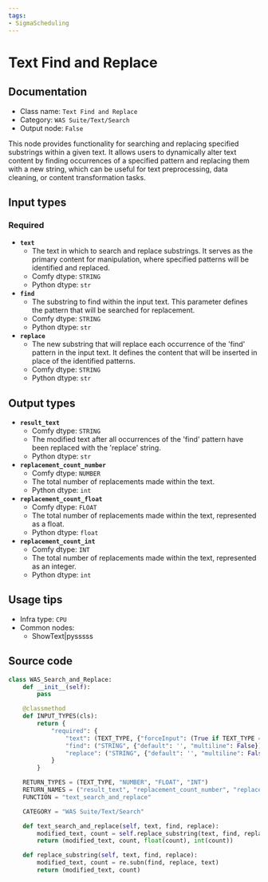 ```yaml
---
tags:
- SigmaScheduling
---
```


# Text Find and Replace
## Documentation
- Class name: `Text Find and Replace`
- Category: `WAS Suite/Text/Search`
- Output node: `False`

This node provides functionality for searching and replacing specified substrings within a given text. It allows users to dynamically alter text content by finding occurrences of a specified pattern and replacing them with a new string, which can be useful for text preprocessing, data cleaning, or content transformation tasks.
## Input types
### Required
- **`text`**
    - The text in which to search and replace substrings. It serves as the primary content for manipulation, where specified patterns will be identified and replaced.
    - Comfy dtype: `STRING`
    - Python dtype: `str`
- **`find`**
    - The substring to find within the input text. This parameter defines the pattern that will be searched for replacement.
    - Comfy dtype: `STRING`
    - Python dtype: `str`
- **`replace`**
    - The new substring that will replace each occurrence of the 'find' pattern in the input text. It defines the content that will be inserted in place of the identified patterns.
    - Comfy dtype: `STRING`
    - Python dtype: `str`
## Output types
- **`result_text`**
    - Comfy dtype: `STRING`
    - The modified text after all occurrences of the 'find' pattern have been replaced with the 'replace' string.
    - Python dtype: `str`
- **`replacement_count_number`**
    - Comfy dtype: `NUMBER`
    - The total number of replacements made within the text.
    - Python dtype: `int`
- **`replacement_count_float`**
    - Comfy dtype: `FLOAT`
    - The total number of replacements made within the text, represented as a float.
    - Python dtype: `float`
- **`replacement_count_int`**
    - Comfy dtype: `INT`
    - The total number of replacements made within the text, represented as an integer.
    - Python dtype: `int`
## Usage tips
- Infra type: `CPU`
- Common nodes:
    - ShowText|pysssss



## Source code
```python
class WAS_Search_and_Replace:
    def __init__(self):
        pass

    @classmethod
    def INPUT_TYPES(cls):
        return {
            "required": {
                "text": (TEXT_TYPE, {"forceInput": (True if TEXT_TYPE == 'STRING' else False)}),
                "find": ("STRING", {"default": '', "multiline": False}),
                "replace": ("STRING", {"default": '', "multiline": False}),
            }
        }

    RETURN_TYPES = (TEXT_TYPE, "NUMBER", "FLOAT", "INT")
    RETURN_NAMES = ("result_text", "replacement_count_number", "replacement_count_float", "replacement_count_int")
    FUNCTION = "text_search_and_replace"

    CATEGORY = "WAS Suite/Text/Search"

    def text_search_and_replace(self, text, find, replace):
        modified_text, count = self.replace_substring(text, find, replace)
        return (modified_text, count, float(count), int(count))

    def replace_substring(self, text, find, replace):
        modified_text, count = re.subn(find, replace, text)
        return (modified_text, count)

```
